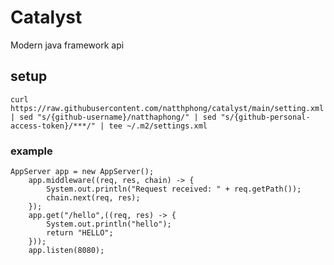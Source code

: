 # Catalyst
 Modern java framework api
## setup
    curl https://raw.githubusercontent.com/natthphong/catalyst/main/setting.xml | sed "s/{github-username}/natthaphong/" | sed "s/{github-personal-access-token}/***/" | tee ~/.m2/settings.xml
    

### example
    AppServer app = new AppServer();
        app.middleware((req, res, chain) -> {
            System.out.println("Request received: " + req.getPath());
            chain.next(req, res);
        });
        app.get("/hello",((req, res) -> {
            System.out.println("hello");
            return "HELLO";
        }));
        app.listen(8080);

